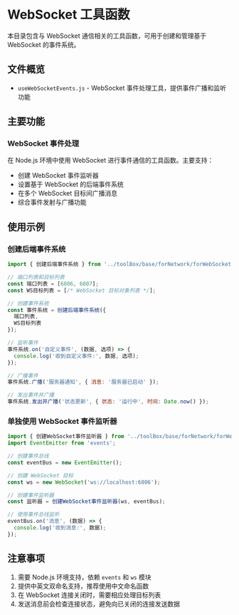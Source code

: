 # WebSocket 工具函数

本目录包含与 WebSocket 通信相关的工具函数，可用于创建和管理基于 WebSocket 的事件系统。

## 文件概览

- `useWebSocketEvents.js` - WebSocket 事件处理工具，提供事件广播和监听功能

## 主要功能

### WebSocket 事件处理

在 Node.js 环境中使用 WebSocket 进行事件通信的工具函数。主要支持：

- 创建 WebSocket 事件监听器
- 设置基于 WebSocket 的后端事件系统
- 在多个 WebSocket 目标间广播消息
- 综合事件发射与广播功能

## 使用示例

### 创建后端事件系统

```javascript
import { 创建后端事件系统 } from '../toolBox/base/forNetwork/forWebSocket/useWebSocketEvents.js';

// 端口列表和目标列表
const 端口列表 = [6806, 6807];
const WS目标列表 = [/* WebSocket 目标对象列表 */];

// 创建事件系统
const 事件系统 = 创建后端事件系统({
  端口列表,
  WS目标列表
});

// 监听事件
事件系统.on('自定义事件', (数据, 选项) => {
  console.log('收到自定义事件:', 数据, 选项);
});

// 广播事件
事件系统.广播('服务器通知', { 消息: '服务器已启动' });

// 发出事件并广播
事件系统.发出并广播('状态更新', { 状态: '运行中', 时间: Date.now() });
```

### 单独使用 WebSocket 事件监听器

```javascript
import { 创建WebSocket事件监听器 } from '../toolBox/base/forNetwork/forWebSocket/useWebSocketEvents.js';
import EventEmitter from 'events';

// 创建事件总线
const eventBus = new EventEmitter();

// 创建 WebSocket 目标
const ws = new WebSocket('ws://localhost:6806');

// 创建事件监听器
const 监听器 = 创建WebSocket事件监听器(ws, eventBus);

// 使用事件总线监听
eventBus.on('消息', (数据) => {
  console.log('收到消息:', 数据);
});
```

## 注意事项

1. 需要 Node.js 环境支持，依赖 `events` 和 `ws` 模块
2. 提供中英文双命名支持，推荐使用中文命名函数
3. 在 WebSocket 连接关闭时，需要相应处理目标列表
4. 发送消息前会检查连接状态，避免向已关闭的连接发送数据 